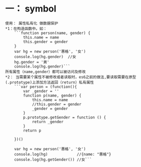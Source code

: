 # 一： symbol
    使用： 属性私有化 做数据保护
    *1：在构造函数中。如：
        ```function person(name, gender) {
            this.name = name
            this.gender = gender
        }
        var hg = new person('惠格', '女')
        console.log(hg.gender)  //女
        hg.gender = '男'
        console.log(hg.gender)```
    所有属性（name,gender）都可以被访问及修改
    *2： 当需要某个属性不被修改或者读取时，es6之前的做法,要读取需要在原型(.prototype)上添加方法返回（return）私有属性
        ```var person = (function(){
            var _gender = ''
            function p(name, gender) {
                this.name = name
                //this.gender = gender
                _gender = gender
            }
            p.prototype.getGender = function () {
                return _gender
            }
            return p

        })()
        
        var hg = new person('惠格', '女')
        console.log(hg)             //{name: "惠格"}
        console.log(hg.getGender()) //女```
        
    
    